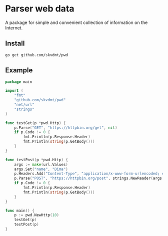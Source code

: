 # Parser web data
А package for simple and convenient collection of information on the Internet.

## Install
```
go get github.com/skvdmt/pwd 
```

## Example
```go
package main

import (
	"fmt"
	"github.com/skvdmt/pwd"
	"net/url"
	"strings"
)

func testGet(p *pwd.Http) {
	p.Parse("GET", "https://httpbin.org/get", nil)
	if p.Code != 0 {
		fmt.Println(p.Response.Header)
		fmt.Println(string(p.GetBody()))
	}
}

func testPost(p *pwd.Http) {
	args := make(url.Values)
	args.Set("name", "Dima")
	p.Headers.Add("Content-Type", "application/x-www-form-urlencoded; charset=UTF-8")
	p.Parse("POST", "https://httpbin.org/post", strings.NewReader(args.Encode()))
	if p.Code != 0 {
		fmt.Println(p.Response.Header)
		fmt.Println(string(p.GetBody()))
	}
}

func main() {
	p := pwd.NewHttp(10)
	testGet(p)
	testPost(p)
}
```